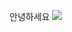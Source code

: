 안녕하세요
<img src="https://img.shields.io/badge/python-#3776AB?style=for-the-badge&logo=python&logoColor=black">
